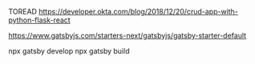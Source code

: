 TOREAD
https://developer.okta.com/blog/2018/12/20/crud-app-with-python-flask-react

https://www.gatsbyjs.com/starters-next/gatsbyjs/gatsby-starter-default

npx gatsby develop
npx gatsby build
